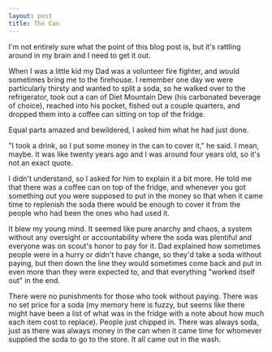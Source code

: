 ```yaml
---
layout: post
title: The Can
---
```


I'm not entirely sure what the point of this blog post is, but it's rattling around in my brain and I need to get it out.

When I was a little kid my Dad was a volunteer fire fighter, and would sometimes bring me to the firehouse. I remember one day we were particularly thirsty and wanted to split a soda, so he walked over to the refrigerator, took out a can of Diet Mountain Dew (his carbonated beverage of choice), reached into his pocket, fished out a couple quarters, and dropped them into a coffee can sitting on top of the fridge.

Equal parts amazed and bewildered, I asked him what he had just done.

"I took a drink, so I put some money in the can to cover it," he said. I mean, maybe. It was like twenty years ago and I was around four years old, so it's not an exact quote. 

I didn't understand, so I asked for him to explain it a bit more. He told me that there was a coffee can on top of the fridge, and whenever you got something out you were supposed to put in the money so that when it came time to replenish the soda there would be enough to cover it from the people who had been the ones who had used it.

It blew my young mind. It seemed like pure anarchy and chaos, a system without any oversight or accountability where the soda was plentiful and everyone was on scout's honor to pay for it. Dad explained how sometimes people were in a hurry or didn't have change, so they'd take a soda without paying, but then down the line they would sometimes come back and put in even more than they were expected to, and that everything "worked itself out" in the end. 

There were no punishments for those who took without paying. There was no set price for a soda (my memory here is fuzzy, but seems like there might have been a list of what was in the fridge with a note about how much each item cost to replace). People just chipped in. There was always soda, just as there was always money in the can when it came time for whomever supplied the soda to go to the store. It all came out in the wash.
